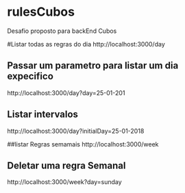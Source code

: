 # rulesCubos
Desafio proposto para backEnd Cubos

#Listar todas as regras do dia 
http://localhost:3000/day

## Passar um parametro para listar um dia expecifico
http://localhost:3000/day?day=25-01-201

## Listar intervalos
http://localhost:3000/day?initialDay=25-01-2018

##listar Regras semamais
http://localhost:3000/week

## Deletar uma regra Semanal
http://localhost:3000/week?day=sunday

